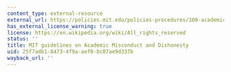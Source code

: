 ```yaml
---
content_type: external-resource
external_url: https://policies.mit.edu/policies-procedures/100-academic-and-research-misconduct-and-dishonesty/102-procedures-dealing
has_external_license_warning: true
license: https://en.wikipedia.org/wiki/All_rights_reserved
status: ''
title: MIT guidelines on Academic Misconduct and Dishonesty
uid: 25f7adb1-8473-4f9a-aef0-bc07ae9d337b
wayback_url: ''
---
```

